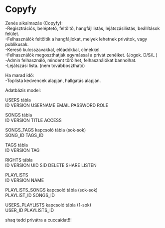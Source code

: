 # Copyfy
Zenés alkalmazás (Copyfy): <br/>
-Regisztrációs, beléptető, feltöltő, hangfájllistás, lejátszásilistás, beállítások felület. <br/>
-Felhasználók feltöltik a hangfájlokat, melyek lehetnek privátok, vagy publikusak. <br/>
-Kereső kulcsszavakkal, előadókkal, címekkel. <br/>
-Felhasználók megoszthatják egymással a privát zenéiket. (Jogok. D/S/L ) <br/>
-Admin felhasználó, mindent törölhet, felhasználókat bannolhat. <br/>
-Lejátszási lista. (nem továbbosztható) <br/>

Ha marad idő:<br/>
-Toplista kedvencek alapján, hallgatás alapján.

Adatbázis model:

USERS tábla<br/>
ID VERSION USERNAME EMAIL PASSWORD ROLE 

SONGS tábla<br/>
ID VERSION TITLE ACCESS

SONGS_TAGS kapcsoló tábla (sok-sok)<br/>
SONG_ID TAGS_ID

TAGS tábla<br/>
ID VERSION TAG

RIGHTS tábla<br/>
ID VERSION UID SID DELETE SHARE LISTEN 

PLAYLISTS<br/>
ID VERSION NAME

PLAYLISTS_SONGS kapcsoló tábla (sok-sok)<br/>
PLAYLIST_ID SONGS_ID

USERS_PLAYLISTS kapcsoló tábla (1-sok)<br/>
USER_ID PLAYLISTS_ID

shaq tedd privátra a cuccaidat!!!
